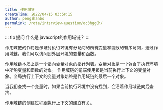 ```yaml
---
title: 作用域链
createTime: 2022/04/15 03:58:15
author: pengzhanbo
permalink: /note/interview-question/oc3hgg0h/
---
```


::: tip 提问
什么是 javascript的作用域链？
:::

作用域链的作用是保证对执行环境有券访问的所有变量和函数的有序访问，通过作用域链，我们可以访问到外层环境的变量和函数。

作用域链本质上是一个指向变量对象的指针列表。变量对象是一个包含了执行环境中所哟变量和函数的对象。
作用域链的前端使用都是当前执行上下文的变量对象。全局执行上下文的变量对象始终是作用域链的最后一个对象。

当我们查找一个变量时，如果当前执行环境中没有找到，会沿着作用域链向后查找。

作用域链的创建过程跟执行上下文的建立有关。
